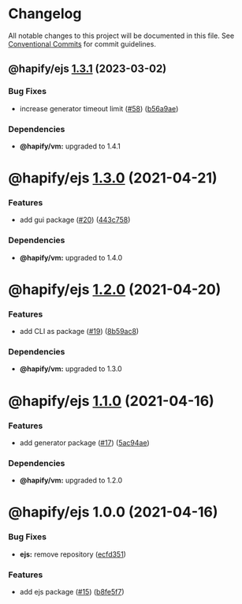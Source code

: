 # Changelog

All notable changes to this project will be documented in this file. See
[Conventional Commits](https://conventionalcommits.org) for commit guidelines.

## @hapify/ejs [1.3.1](https://github.com/hapify/hapify/compare/@hapify/ejs@1.3.0...@hapify/ejs@1.3.1) (2023-03-02)


### Bug Fixes

* increase generator timeout limit ([#58](https://github.com/hapify/hapify/issues/58)) ([b56a9ae](https://github.com/hapify/hapify/commit/b56a9ae9ac8accf962e3ffb4e553ac0a932ccb0c))





### Dependencies

* **@hapify/vm:** upgraded to 1.4.1

# @hapify/ejs [1.3.0](https://github.com/hapify/hapify/compare/@hapify/ejs@1.2.0...@hapify/ejs@1.3.0) (2021-04-21)


### Features

* add gui package ([#20](https://github.com/hapify/hapify/issues/20)) ([443c758](https://github.com/hapify/hapify/commit/443c758804b0477005fe2ef15fc0c8f64794115d))





### Dependencies

* **@hapify/vm:** upgraded to 1.4.0

# @hapify/ejs [1.2.0](https://github.com/hapify/hapify/compare/@hapify/ejs@1.1.0...@hapify/ejs@1.2.0) (2021-04-20)


### Features

* add CLI as package ([#19](https://github.com/hapify/hapify/issues/19)) ([8b59ac8](https://github.com/hapify/hapify/commit/8b59ac8e7d07465d96c6fe165ffff1159b7d7c3a))





### Dependencies

* **@hapify/vm:** upgraded to 1.3.0

# @hapify/ejs [1.1.0](https://github.com/hapify/hapify/compare/@hapify/ejs@1.0.0...@hapify/ejs@1.1.0) (2021-04-16)


### Features

* add generator package ([#17](https://github.com/hapify/hapify/issues/17)) ([5ac94ae](https://github.com/hapify/hapify/commit/5ac94ae190a21bf2b1c416d6f5e9641ac247794b))





### Dependencies

* **@hapify/vm:** upgraded to 1.2.0

# @hapify/ejs 1.0.0 (2021-04-16)


### Bug Fixes

* **ejs:** remove repository ([ecfd351](https://github.com/hapify/hapify/commit/ecfd3519dfb433d19928defd4a49f0bf5287d0c8))


### Features

* add ejs package ([#15](https://github.com/hapify/hapify/issues/15)) ([b8fe5f7](https://github.com/hapify/hapify/commit/b8fe5f7eae35dd1c6296c7e10e7b0dacc43cee02))
